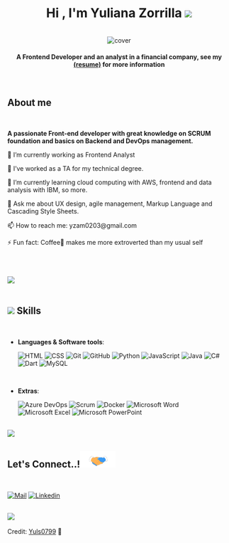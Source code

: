 <!-- Title -->
<div align="center">
	<h1><b>Hi , I'm Yuliana Zorrilla </b><img src="https://media.giphy.com/media/hvRJCLFzcasrR4ia7z/giphy.gif" width="35"></h1>
		<br/>
	<img width="480" height="271" src="https://i.giphy.com/media/v1.Y2lkPTc5MGI3NjExamUzOHdjMXA1bnRzenVzOG9ibzV1dXVoaWJhc2tlcWNwMmx0emMxbyZlcD12MV9pbnRlcm5hbF9naWZfYnlfaWQmY3Q9Zw/L1R1tvI9svkIWwpVYr/giphy.gif" alt="cover" />
		<br/>
	<h4>A Frontend Developer and an analyst in a financial company, see my <a href="https://www.canva.com/design/DAFgxwyPrNc/QcKUExIM8LlwO6mdyQT7QQ/edit?utm_content=DAFgxwyPrNc&utm_campaign=designshare&utm_medium=link2&utm_source=sharebutton" target="_blank">(resume)</a> for more information</h4>
</div>

<br>

<!-- About me -->
	
##  **About me**

<br>

<div>
    <p><strong>A passionate Front-end developer with great knowledge on SCRUM foundation and basics on Backend and DevOps management.</strong></p>
    <p>🔭 I’m currently working as Frontend Analyst</p>	
    <p>🔭 I’ve worked as a TA for my technical degree.</p>
    <p>🌱 I’m currently learning cloud computing with AWS, frontend and data analysis with IBM, so more.</p>
    <p>💬 Ask me about UX design, agile management, Markup Language and Cascading Style Sheets.</p>
    <p>📫 How to reach me: yzam0203@gmail.com</p>
    <p>⚡ Fun fact: Coffee🧋 makes me more extroverted than my usual self</p>
</div>

<br><br>

<!-- line -->

<img src="https://user-images.githubusercontent.com/73097560/115834477-dbab4500-a447-11eb-908a-139a6edaec5c.gif"><br><br>

## <img src="https://media2.giphy.com/media/QssGEmpkyEOhBCb7e1/giphy.gif?cid=ecf05e47a0n3gi1bfqntqmob8g9aid1oyj2wr3ds3mg700bl&rid=giphy.gif" width ="25"><b> Skills</b>
<br>

<p align="center">

- **Languages & Software tools**:
  
    ![HTML](https://img.shields.io/badge/-HTML-05122A?style=flat&logo=HTML5&logoColor=white)
    ![CSS](https://img.shields.io/badge/-CSS-05122A?style=flat&logo=CSS3&logoColor=1572B6)
    ![Git](https://img.shields.io/badge/-Git-05122A?style=flat&logo=git)
    ![GitHub](https://img.shields.io/badge/-GitHub-05122A?style=flat&logo=github)
    ![Python](https://img.shields.io/badge/-Python-05122A?style=flat&logo=python)
    ![JavaScript](https://img.shields.io/badge/-JavaScript-05122A?style=flat&logo=javascript)
    ![Java](https://img.shields.io/badge/-Java-05122A?style=flat&logo=Java&logoColor=FFA518)
    ![C#](https://img.shields.io/badge/C%23-239120?style=flat&logo=c-sharp&logoColor=white)
    ![Dart](https://img.shields.io/badge/Dart-0175C2?style=flat&logo=dart&logoColor=white)
    ![MySQL](https://img.shields.io/badge/MySQL-00000F?style=flat&logo=mysql&logoColor=white)


<br>

- **Extras**:
    
   ![Azure DevOps](https://img.shields.io/badge/Azure_DevOps-0078D7?style=flat&logo=azure-devops&logoColor=white)
  ![Scrum](https://img.shields.io/badge/Scrum-000000?style=flat&logo=scrum&logoColor=white)
  ![Docker](https://img.shields.io/badge/Docker-2496ED?style=flat&logo=docker&logoColor=white)
  ![Microsoft Word](https://img.shields.io/badge/Microsoft_Word-2B579A?style=flat&logo=microsoft-word&logoColor=white)
  ![Microsoft Excel](https://img.shields.io/badge/Microsoft_Excel-217346?style=flat&logo=microsoft-excel&logoColor=white)
  ![Microsoft PowerPoint](https://img.shields.io/badge/Microsoft_PowerPoint-B7472A?style=flat&logo=microsoft-powerpoint&logoColor=white)

</p>

<!-- line -->

<br>
<img src="https://user-images.githubusercontent.com/73097560/115834477-dbab4500-a447-11eb-908a-139a6edaec5c.gif">
<br>


## <b> Let's Connect..!</b><img src="https://github.com/0xAbdulKhalid/0xAbdulKhalid/raw/main/assets/mdImages/handshake.gif" width ="80">
<br>
<div align='left'>

  [![Mail](https://img.shields.io/badge/-Say%20Hi!-black?style=for-the-badge&logo=gmail)](mailto:yulianazc02@gmail.com)
  [![Linkedin](https://img.shields.io/badge/-LinkedIn-black?style=for-the-badge&logo=Linkedin)](https://www.linkedin.com/in/yuliana-zorrilla-5ba1aa277/)
  
</div>

<br>
<img src="https://user-images.githubusercontent.com/73097560/115834477-dbab4500-a447-11eb-908a-139a6edaec5c.gif">
<br>


Credit: [Yuls0799](https://github.com/yuls0799) 🥇



